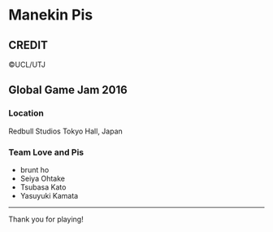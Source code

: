 # Manekin Pis

## CREDIT

©UCL/UTJ

## Global Game Jam 2016


### Location

Redbull Studios Tokyo Hall, Japan



### Team Love and Pis

 * brunt ho
 * Seiya Ohtake
 * Tsubasa Kato
 * Yasuyuki Kamata

-------------

Thank you for playing!
